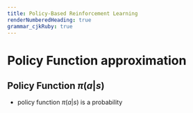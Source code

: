 ```yaml
---
title: Policy-Based Reinforcement Learning
renderNumberedHeading: true
grammar_cjkRuby: true
---
```


# Policy Function approximation
## Policy Function $\pi(a|s)$
- policy function $\pi(a|s)$ is a probability